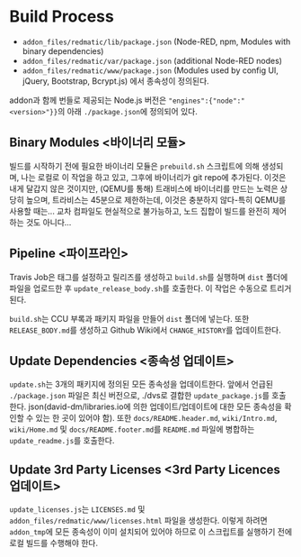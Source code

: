 # Build Process


* `addon_files/redmatic/lib/package.json` (Node-RED, npm, Modules with binary dependencies)
* `addon_files/redmatic/var/package.json` (additional Node-RED nodes)
* `addon_files/redmatic/www/package.json` (Modules used by config UI, jQuery, Bootstrap, Bcrypt.js)
에서 종속성이 정의된다.

addon과 함께 번들로 제공되는 Node.js 버전은 `"engines":{"node":"<version>"}}`의 아래  `./package.json`에 정의되어 있다.


## Binary Modules <바이너리 모듈>


빌드를 시작하기 전에 필요한 바이너리 모듈은 `prebuild.sh` 스크립트에 의해 생성되며, 나는 로컬로 이 작업을 하고 있고, 그후에 바이너리가 git repo에 추가된다. 이것은 내게 달갑지 않은 것이지만, (QEMU를 통해) 트래비스에 바이너리를 만드는 노력은 상당히 높으며, 트라비스는 45분으로 제한하는데, 이것은 충분하지 않다-특히 QEMU를 사용할 때는... 교차 컴파일도 현실적으로 불가능하고, 노드 집합이 빌드를 완전히 제어하는 것도 아니다...



## Pipeline <파이프라인>


Travis Job은 태그를 설정하고 릴리즈를 생성하고 `build.sh`를 실행하며 `dist` 폴더에 파일을 업로드한 후 `update_release_body.sh`를 호출한다. 이 작업은 수동으로 트리거된다.

`build.sh`는 CCU 부록과 패키지 파일을 만들어 `dist` 폴더에 넣는다. 또한 `RELEASE_BODY.md`를 생성하고 Github Wiki에서 `CHANGE_HISTORY`를 업데이트한다.


## Update Dependencies <종속성 업데이트>

`update.sh`는 3개의 패키지에 정의된 모든 종속성을 업데이트한다. 앞에서 언급된 `./package.json` 파일은 최신 버전으로, ./dvs로 결합한 `update_package.js`를 호출한다. json(david-dm/libraries.io에 의한 업데이트/업데이트에 대한 모든 종속성을 확인할 수 있는 한 곳이 있어야 함). 또한 `docs/README.header.md`, `wiki/Intro.md`, `wiki/Home.md` 및 `docs/README.footer.md`를 `README.md` 파일에 병합하는 `update_readme.js`를 호출한다.

## Update 3rd Party Licenses <3rd Party Licences 업데이트>


`update_licenses.js`는 `LICENSES.md` 및 `addon_files/redmatic/www/licenses.html` 파일을 생성한다. 이렇게 하려면 `addon_tmp`에 모든 종속성이 이미 설치되어 있어야 하므로 이 스크립트를 실행하기 전에 로컬 빌드를 수행해야 한다.
